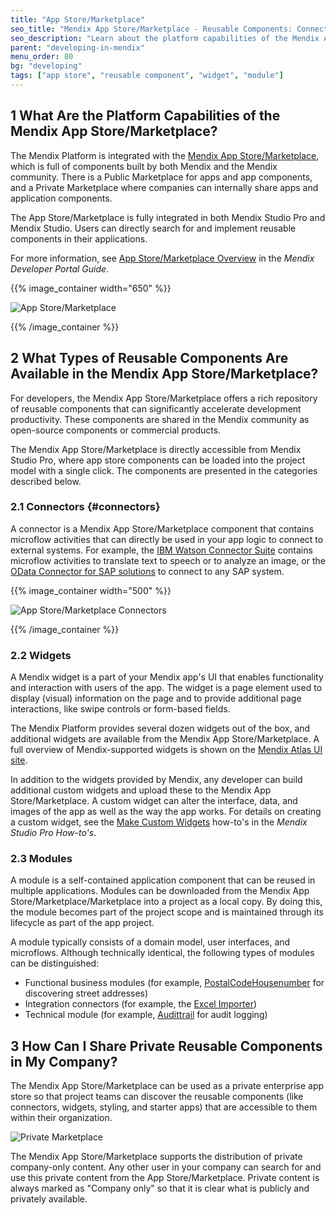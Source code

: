 ```yaml
---
title: "App Store/Marketplace"
seo_title: "Mendix App Store/Marketplace - Reusable Components: Connectors & Widgets"
seo_description: "Learn about the platform capabilities of the Mendix App Store/Marketplace & about the reusable components such as connectors, widgets & modules that can be found there."
parent: "developing-in-mendix"
menu_order: 80
bg: "developing"
tags: ["app store", "reusable component", "widget", "module"]
---
```


## 1 What Are the Platform Capabilities of the Mendix App Store/Marketplace?

The Mendix Platform is integrated with the [Mendix App Store/Marketplace](https://appstore.home.mendix.com/index3.html), which is full of components built by both Mendix and the Mendix community. There is a Public Marketplace for apps and app  components, and a Private Marketplace where companies can internally share apps and application components.

The App Store/Marketplace is fully integrated in both Mendix Studio Pro and Mendix Studio. Users can directly search for and implement reusable components in their applications.

For more information, see [App Store/Marketplace Overview](https://docs.mendix.com/developerportal/app-store/app-store-overview) in the *Mendix Developer Portal Guide*.

{{% image_container width="650" %}}

![App Store/Marketplace](attachments/app-store.jpg)

{{% /image_container %}}

## 2 What Types of Reusable Components Are Available in the Mendix App Store/Marketplace?

For developers, the Mendix App Store/Marketplace offers a rich repository of reusable components that can significantly accelerate development productivity. These components are shared in the Mendix community as open-source components or commercial products.

The Mendix App Store/Marketplace is directly accessible from Mendix Studio Pro, where app store components can be loaded into the project model with a single click. The components are presented in the categories described below.

### 2.1 Connectors {#connectors}

A connector is a Mendix App Store/Marketplace component that contains microflow activities that can directly be used in your app logic to connect to external systems. For example, the [IBM Watson Connector Suite](https://appstore.home.mendix.com/link/app/2860/) contains microflow activities to translate text to speech or to analyze an image, or the [OData Connector for SAP solutions](https://appstore.home.mendix.com/link/app/74525/) to connect to any SAP system.

{{% image_container width="500" %}}

![App Store/Marketplace Connectors](attachments/app-store-connectors.jpg)

{{% /image_container %}}

### 2.2 Widgets

A Mendix widget is a part of your Mendix app's UI that enables functionality and interaction with users of the app. The widget is a page element used to display (visual) information on the page and to provide additional page interactions, like swipe controls or form-based fields.

The Mendix Platform provides several dozen widgets out of the box, and additional widgets are available from the Mendix App Store/Marketplace. A full overview of Mendix-supported widgets is shown on the [Mendix Atlas UI site](https://atlas.mendix.com/p/widgets).

In addition to the widgets provided by Mendix, any developer can build additional custom widgets and upload these to the Mendix App Store/Marketplace. A custom widget can alter the interface, data, and images of the app as well as the way the app works. For details on creating a custom widget, see the [Make Custom Widgets](https://docs.mendix.com/howto/extensibility/widget-development) how-to's in the *Mendix Studio Pro How-to's*.

### 2.3 Modules


A module is a self-contained application component that can be reused in multiple applications. Modules can be downloaded from the Mendix App Store/Marketplace/Marketplace into a project as a local copy. By doing this, the module becomes part of the project scope and is maintained through its lifecycle as part of the app project.

A module typically consists of a domain model, user interfaces, and microflows. Although technically identical, the following types of modules can be distinguished:

* Functional business modules (for example, [PostalCodeHousenumber](https://appstore.home.mendix.com/link/app/105751/) for discovering street addresses)
* Integration connectors (for example, the [Excel Importer](https://appstore.home.mendix.com/link/app/72/))
* Technical module (for example, [Audittrail](https://appstore.home.mendix.com/link/app/138/) for audit logging)

## 3 How Can I Share Private Reusable Components in My Company?

The Mendix App Store/Marketplace can be used as a private enterprise app store so that project teams can discover the reusable components (like connectors, widgets, styling, and starter apps) that are accessible to them within their organization.

![Private Marketplace](attachments/app-store-company.png)

The Mendix App Store/Marketplace supports the distribution of private company-only content. Any other user in your company can search for and use this private content from the App Store/Marketplace. Private content is always marked as "Company only" so that it is clear what is publicly and privately available.
